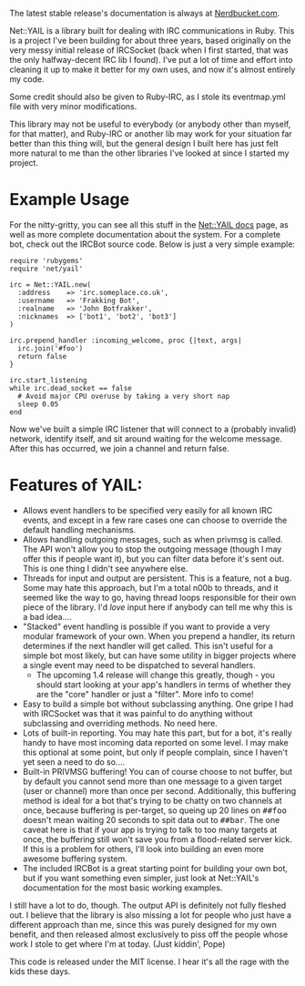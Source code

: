 The latest stable release's documentation is always at [Nerdbucket.com](http://ruby-irc-yail.nerdbucket.com/).

Net::YAIL is a library built for dealing with IRC communications in Ruby.
This is a project I've been building for about three years, based
originally on the very messy initial release of IRCSocket (back when I first
started, that was the only halfway-decent IRC lib I found).  I've put a lot
of time and effort into cleaning it up to make it better for my own uses,
and now it's almost entirely my code.

Some credit should also be given to Ruby-IRC, as I stole its eventmap.yml
file with very minor modifications.

This library may not be useful to everybody (or anybody other than myself,
for that matter), and Ruby-IRC or another lib may work for your situation
far better than this thing will, but the general design I built here has
just felt more natural to me than the other libraries I've looked at since
I started my project.

Example Usage
======

For the nitty-gritty, you can see all this stuff in the [Net::YAIL docs](http://ruby-irc-yail.nerdbucket.com/)
page, as well as more complete documentation about the system.  For a complete bot,
check out the IRCBot source code.  Below is just a very simple example:

    require 'rubygems'
    require 'net/yail'

    irc = Net::YAIL.new(
      :address    => 'irc.someplace.co.uk',
      :username   => 'Frakking Bot',
      :realname   => 'John Botfrakker',
      :nicknames  => ['bot1', 'bot2', 'bot3']
    )

    irc.prepend_handler :incoming_welcome, proc {|text, args|
      irc.join('#foo')
      return false
    }

    irc.start_listening
    while irc.dead_socket == false
      # Avoid major CPU overuse by taking a very short nap
      sleep 0.05
    end

Now we've built a simple IRC listener that will connect to a (probably
invalid) network, identify itself, and sit around waiting for the welcome
message.  After this has occurred, we join a channel and return false.

Features of YAIL:
========

* Allows event handlers to be specified very easily for all known IRC events,
  and except in a few rare cases one can choose to override the default
  handling mechanisms.
* Allows handling outgoing messages, such as when privmsg is called.  The API
  won't allow you to stop the outgoing message (though I may offer this if
  people want it), but you can filter data before it's sent out.  This is one
  thing I didn't see anywhere else.
* Threads for input and output are persistent.  This is a feature, not a bug.
  Some may hate this approach, but I'm a total n00b to threads, and it seemed
  like the way to go, having thread loops responsible for their own piece of
  the library.  I'd *love* input here if anybody can tell me why this is a bad
  idea....
* "Stacked" event handling is possible if you want to provide a very modular
  framework of your own.  When you prepend a handler, its return determines if
  the next handler will get called.  This isn't useful for a simple bot most
  likely, but can have some utility in bigger projects where a single event
  may need to be dispatched to several handlers.
  * The upcoming 1.4 release will change this greatly, though -
    you should start looking at your app's handlers in terms of whether they
    are the "core" handler or just a "filter".  More info to come!
* Easy to build a simple bot without subclassing anything.  One gripe I had
  with IRCSocket was that it was painful to do anything without subclassing
  and overriding methods.  No need here.
* Lots of built-in reporting.  You may hate this part, but for a bot, it's
  really handy to have most incoming data reported on some level.  I may make
  this optional at some point, but only if people complain, since I haven't
  yet seen a need to do so....
* Built-in PRIVMSG buffering!  You can of course choose to not buffer, but by
  default you cannot send more than one message to a given target (user or
  channel) more than once per second.  Additionally, this buffering method is
  ideal for a bot that's trying to be chatty on two channels at once, because
  buffering is per-target, so queing up 20 lines on <tt>##foo</tt> doesn't mean waiting
  20 seconds to spit data out to <tt>##bar</tt>.  The one caveat here is that if your
  app is trying to talk to too many targets at once, the buffering still won't
  save you from a flood-related server kick.  If this is a problem for others,
  I'll look into building an even more awesome buffering system.
* The included IRCBot is a great starting point for building your own bot,
  but if you want something even simpler, just look at Net::YAIL's documentation
  for the most basic working examples.

I still have a lot to do, though.  The output API is definitely not fully
fleshed out.  I believe that the library is also missing a lot for people
who just have a different approach than me, since this was purely designed for
my own benefit, and then released almost exclusively to piss off the people
whose work I stole to get where I'm at today.  (Just kiddin', Pope)

This code is released under the MIT license.  I hear it's all the rage with
the kids these days.
